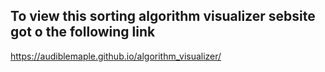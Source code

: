 ## To view this sorting algorithm visualizer sebsite got o the following link
https://audiblemaple.github.io/algorithm_visualizer/
